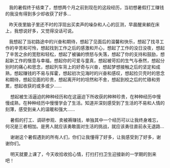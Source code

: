    我的暑假终于结束了，想想两个月之前到现在的这段经历，当初想暑假打工赚钱的我没有得到多少却收获了好多…

   昨天夜里脑子里还不时的浮现出买卖声的噪杂和人心的叵测，早晨醒来躺在床上，我想说好多，又觉得没话可说。

   我想起了当初路途中的兴奋和期待，想起了见面后的温馨和快乐，想起了找寻工作的辛苦和可怜，想起找到工作之后的感激和开心，想起了工作的没日没夜，想起了辛苦之余的宽慰和轻松，想起了被骗的愤怒与失落，想起了你的支持和鼓励，想起新工作的惬意与幸福，想起你的可爱与童真，想起被苛扣的生气与泰然，想起分别时的痛心和思念，想起列车背上的好奇与兴奋，想起梦想接触之后的坚定和成熟，想起赚钱的不易与挥霍，想起初次见海时的兴奋和感叹，想起捡贝壳时的思念和期待，想起见面的珍贵，想起离开时的坦然和不舍，想起到校之后的忙碌和劳累，想起收获的或多或少……

    想起被生活逼迫的种种经历和在这逼迫下所收获的种种珍贵，在种种经历中慢慢成熟，在种种经历中慢慢学会了生活。知道并深刻感受到了生活的不易和人情的刻薄，感受到亲人的温暖和强大……

    暑假的打工、调研参观、卖被褥赚钱，单独其中一个经历可以让我终身难忘，何况是三者相加。是男人就应该勇敢面对生活的挑战，就应该勇往直前永无退路…

    谢谢这个暑假遇到的所有人们，你们让我懂得了好多，让我感受到了好多，谢谢你们。

    明天就要上课了，今天收拾收拾心情，打扫打扫卫生迎接新的一学期的到来吧！
